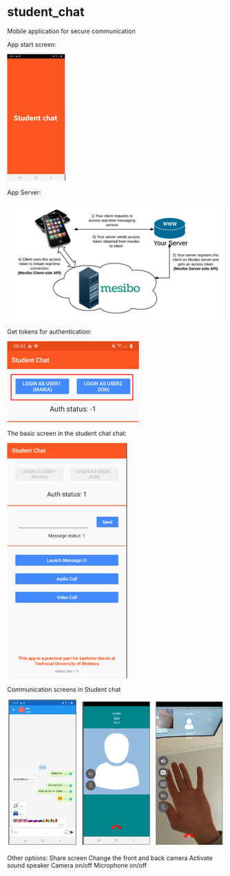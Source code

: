 # student_chat
Mobile application for secure communication

App start screen:

![](appscreens/Capture.PNG)


App Server:

![](appscreens/Capture2.PNG)


Get tokens for authentication:

![](appscreens/Capture3.PNG)


The basic screen in the student chat chat:

![](appscreens/Capture4.PNG)


Communication screens in Student chat

![](appscreens/Capture5.PNG)


Other options:
  Share screen
  Change the front and back camera
  Activate sound speaker
  Camera on/off
  Microphone on/off
